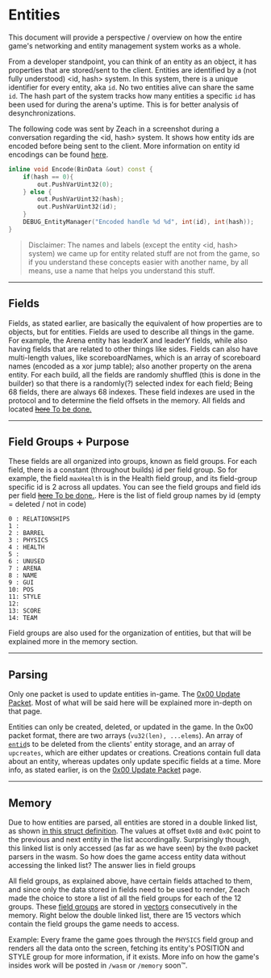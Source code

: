 # Entities

This document will provide a perspective / overview on how the entire game's networking and entity management system works as a whole.

From a developer standpoint, you can think of an entity as an object, it has properties that are stored/sent to the client. Entities are identified by a (not fully understood) <id, hash> system. In this system, there is a unique identifier for every entity, aka `id`. No two entities alive can share the same `id`. The hash part of the system tracks how many entities a specific `id` has been used for during the arena's uptime. This is for better analysis of desynchronizations.

The following code was sent by Zeach in a screenshot during a conversation regarding the <id, hash> system. It shows how entity ids are encoded before being sent to the client. More information on entity id encodings can be found [here](/protocol/data.md#entid---vu-hash-vu-id).

```c++
inline void Encode(BinData &out) const {
    if(hash == 0){
        out.PushVarUint32(0);
    } else {
        out.PushVarUint32(hash);
        out.PushVarUint32(id);
    }
    DEBUG_EntityManager("Encoded handle %d %d", int(id), int(hash));
}
```

> Disclaimer: The names and labels (except the entity <id, hash> system) we came up for entity related stuff are not from the game, so if you understand these concepts easier with another name, by all means, use a name that helps you understand this stuff.

---

## Fields

Fields, as stated earlier, are basically the equivalent of how properties are to objects, but for entities. Fields are used to describe all things in the game. For example, the Arena entity has leaderX and leaderY fields, while also having fields that are related to other things like sides. Fields can also have multi-length values, like scoreboardNames, which is an array of scoreboard names (encoded as a xor jump table); also another property on the arena entity. For each build, all the fields are randomly shuffled (this is done in the builder) so that there is a randomly(?) selected index for each field; Being 68 fields, there are always 68 indexes. These field indexes are used in the protocol and to determine the field offsets in the memory. All fields and located [~~here~~ To be done.](about:blank)

---

## Field Groups + Purpose

These fields are all organized into groups, known as field groups. For each field, there is a constant (throughout builds) id per field group. So for example, the field `maxHealth` is in the Health field group, and its field-group specific id is 2 across all updates. You can see the field groups and field ids per field [~~here~~ To be done.](about:blank). Here is the list of field group names by id (empty = deleted / not in code)
```
0 : RELATIONSHIPS
1 : 
2 : BARREL
3 : PHYSICS
4 : HEALTH
5 :
6 : UNUSED
7 : ARENA
8 : NAME
9 : GUI
10: POS
11: STYLE
12:
13: SCORE
14: TEAM
```

Field groups are also used for the organization of entities, but that will be explained more in the memory section.

---

## Parsing

Only one packet is used to update entities in-game. The [0x00 Update Packet](/protocol/update.md#0x00-update-packet). Most of what will be said here will be explained more in-depth on that page. 

Entities can only be created, deleted, or updated in the game. In the 0x00 packet format, there are two arrays (`vu32(len), ...elems`). An array of [`entid`](/protocol/data.md#entid---vu-hash-vu-id)s to be deleted from the clients' entity storage, and an array of `upcreates`, which are either updates or creations. Creations contain full data about an entity, whereas updates only update specific fields at a time. More info, as stated earlier, is on the [0x00 Update Packet](/protocol/update.md#0x00-update-packet) page.

---

## Memory

Due to how entities are parsed, all entities are stored in a double linked list, as shown [in this struct definition](/memory/structs/AbstractEntity.h). The values at offset `0x08` and `0x0C` point to the previous and next entity in the list accordingally. Surprisingly though, this linked list is only accessed (as far as we have seen) by the `0x00` packet parsers in the wasm. So how does the game access entity data without accessing the linked list? The answer lies in field groups

All field groups, as explained above, have certain fields attached to them, and since only the data stored in fields need to be used to render, Zeach made the choice to store a list of all the field groups for each of the 12 groups. These [field groups](/memory/structs/AbstractFieldGroup.h) are stored in [vectors](/memory/structs/vector.h) consecutively in the memory. Right below the double linked list, there are 15 vectors which contain the field groups the game needs to access. 

Example: Every frame the game goes through the `PHYSICS` field group and renders all the data  onto the screen, fetching its entity's POSITION and STYLE group for more information, if it exists. More info on how the game's insides work will be posted in `/wasm` or `/memory` soon™.


